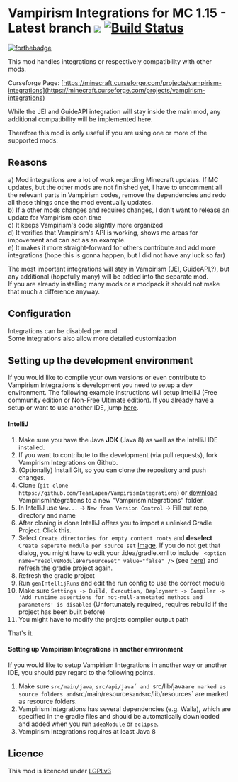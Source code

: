 Vampirism Integrations for MC 1.15 - Latest branch [![](http://cf.way2muchnoise.eu/versions/For%20MC_vampirism-integrations_all.svg)](https://minecraft.curseforge.com/projects/vampirism-integrations) [![Build Status](https://travis-ci.org/TeamLapen/VampirismIntegrations.svg?branch=1.12)](https://travis-ci.org/TeamLapen/VampirismIntegrations) 
============================================
[![forthebadge](https://forthebadge.com/images/badges/built-by-developers.svg)](https://maxanier.de) 

This mod handles integrations or respectively compatibility with other mods.

Curseforge Page: [https://minecraft.curseforge.com/projects/vampirism-integrations](https://minecraft.curseforge.com/projects/vampirism-integrations)  

While the JEI and GuideAPI integration will stay inside the main mod, any additional compatibility will be implemented here.

Therefore this mod is only useful if you are using one or more of the supported mods:

## Reasons
a) Mod integrations are a lot of work regarding Minecraft updates. If MC updates, but the other mods are not finished yet, I have to uncomment all the relevant parts in Vampirism codes, remove the dependencies and redo all these things once the mod eventually updates.  
b) If a other mods changes and requires changes, I don't want to release an update for Vampirism each time  
c) It keeps Vampirism's code slightly more organized  
d) It verifies that Vampirism's API is working, shows me areas for impovement and can act as an example.  
e) It makes it more straight-forward for others contribute and add more integrations (hope this is gonna happen, but I did not have any luck so far)  
  
The most important integrations will stay in Vampirism (JEI, GuideAPI,?), but any additional (hopefully many) will be added into the separate mod.  
If you are already installing many mods or a modpack it should not make that much a difference anyway.

## Configuration
Integrations can be disabled per mod.  
Some integrations also allow more detailed customization


## Setting up the development environment
If you would like to compile your own versions or even contribute to Vampirism Integrations's development you need to setup a dev environment.
The following example instructions will setup IntelliJ (Free community edition or Non-Free Ultimate edition). If you already have a setup or want to use another IDE, jump [here](#setting-up-vampirism-integrations-in-another-environment).

#### IntelliJ
1. Make sure you have the Java **JDK** (Java 8) as well as the IntelliJ IDE installed.
2. If you want to contribute to the development (via pull requests), fork Vampirism Integrations on Github.
3. (Optionally) Install Git, so you can clone the repository and push changes.
4. Clone (`git clone https://github.com/TeamLapen/VampirismIntegrations`) or [download](https://github.com/TeamLapen/VampirismIntegrations/archive/master.zip) VampirismIntegrations to a new "VampirismIntegrations" folder.
5. In IntelliJ use `New...` -> `New from Version Control` -> Fill out repo, directory and name
6. After cloning is done IntelliJ offers you to import a unlinked Gradle Project. Click this.
7. Select `Create directories for empty content roots` and __deselect__ `Create seperate module per source set` [Image](https://picload.org/image/ripradpa/importprojectfromgradle_001.png). If you do not get that dialog, you might have to edit your .idea/gradle.xml to include ` <option name="resolveModulePerSourceSet" value="false" />` (see [here](https://gist.github.com/maxanier/142b27c7800f9512cc4ef3d4e10b9bfd)) and refresh the gradle project again.  
8. Refresh the gradle project  
9. Run `genIntellijRuns` and edit the run config to use the correct module
10. Make sure `Settings -> Build, Execution, Deployment -> Compiler -> 'Add runtime assertions for not-null-annotated methods and parameters' is disabled` (Unfortunately required, requires rebuild if the project has been built before)
11. You might have to modify the projets compiler output path  


That's it.

#### Setting up Vampirism Integrations in another environment
If you would like to setup Vampirism Integrations in another way or another IDE, you should pay regard to the following points.  
1. Make sure `src/main/java`, `src/api/java´ and `src/lib/java` are marked as source folders and `src/main/resources` and `src/lib/resources` are marked as resource folders.  
2. Vampirism Integrations has several dependencies (e.g. Waila), which are specified in the gradle files and should be automatically downloaded and added when you run `ideaModule` or `eclipse`.  
3. Vampirism Integrations requires at least Java 8 


## Licence
This mod is licenced under [LGPLv3](https://raw.githubusercontent.com/TeamLapen/VampirismIntegrations/master/LICENCE)
